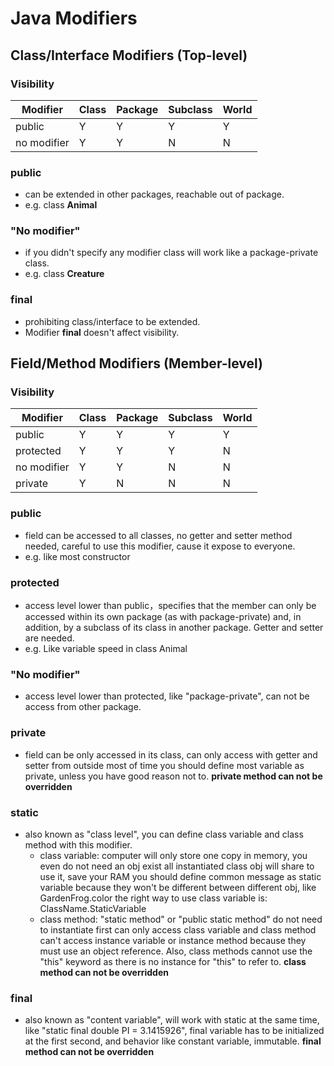 # Java Modifiers

## Class/Interface Modifiers (Top-level)

### Visibility
| Modifier | Class | Package | Subclass | World |
| --- | --- | --- | --- | --- |
| public | Y | Y | Y | Y |
| no modifier | Y | Y | N | N |

### public
- can be extended in other packages, reachable out of package.
- e.g. class **Animal**
### "No modifier"
- if you didn't specify any modifier class will work like a package-private class.
- e.g. class **Creature**
### final
- prohibiting class/interface to be extended.
- Modifier **final** doesn't affect visibility.

## Field/Method Modifiers (Member-level)

### Visibility
| Modifier | Class | Package | Subclass | World |
| --- | --- | --- | --- | --- |
| public | Y | Y | Y | Y |
| protected | Y | Y | Y | N |
| no modifier | Y | Y | N | N |
| private | Y | N | N | N |

### public
- field can be accessed to all classes, no getter and setter method needed, careful to use this modifier, cause it expose to everyone.
- e.g. like most constructor
### protected
- access level lower than public，specifies that the member can only be accessed within its own package (as with package-private) and, in addition, by a subclass of its class in another package. Getter and setter are needed.
- e.g. Like variable speed in class Animal
### "No modifier"
- access level lower than protected, like "package-private", can not be access from other package.
### private
- field can be only accessed in its class, can only access with getter and setter from outside most of time you should define most variable as private, unless you have good reason not to. **private method can not be overridden**
### static
- also known as "class level", you can define class variable and class method with this modifier.
  - class variable: computer will only store one copy in memory, you even do not need an obj exist all instantiated class obj will share to use it, save your RAM you should define common message as static variable because they won't be different between different obj, like GardenFrog.color the right way to use class variable is: ClassName.StaticVariable
  - class method: "static method" or "public static method" do not need to instantiate first can only access class variable and class method can't access instance variable or instance method because they must use an object reference. Also, class methods cannot use the "this" keyword as there is no instance for "this" to refer to. **class method can not be overridden**
### final
- also known as "content variable", will work with static at the same time, like "static final double PI = 3.1415926", final variable has to be initialized at the first second, and behavior like constant variable, immutable. **final method can not be overridden**
